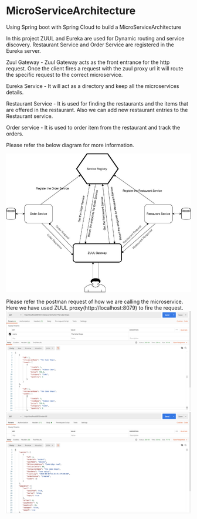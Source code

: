 # MicroServiceArchitecture
Using Spring boot with Spring Cloud to build a MicroServiceArchitecture

In this project ZUUL and Eureka are used for Dynamic routing and service discovery.
Restaurant Service and Order Service are registered in the Eureka server. 

Zuul Gateway - Zuul Gateway acts as the front entrance for the http request. Once the client fires a request
with the zuul proxy url it will route the specific request to the correct microservice.

Eureka Service - It will act as a directory and keep all the microservices details.

Restaurant Service - It is used for finding the restaurants and the items that are offered in the restaurant. Also we can add new restaurant entries to the Restaurant service. 

Order service - It is used to order item from the restaurant and track the orders.

Please refer the below diagram for more information.

<img src="https://github.com/Senthuran100/MicroServiceArchitecture/blob/master/images/ZUUL_Eureka.jpeg"/>

Please refer the postman request of how we are calling the microservice. Here we have used ZUUL proxy(http://localhost:8079) to fire the request. 
<img src="https://github.com/Senthuran100/MicroServiceArchitecture/blob/master/images/Screen%20Shot%202020-08-08%20at%204.38.00%20PM.png"/>
<img src="https://github.com/Senthuran100/MicroServiceArchitecture/blob/master/images/Screen%20Shot%202020-08-08%20at%204.38.20%20PM.png"/>